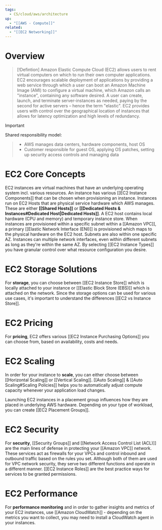 ```yaml
---
tags:
  - CS/cloud/aws/architecture
up:
  - "[[AWS - Compute]]"
related:
  - "[[EC2 Networking]]"
---
```

# Overview

>[!Defintion]
>Amazon Elastic Compute Cloud (EC2) allows users to rent virtual computers on which to run their own computer applications. EC2 encourages scalable deployment of applications by providing a web service through which a user can boot an Amazon Machine Image (AMI) to configure a virtual machine, which Amazon calls an "instance", containing any software desired. A user can create, launch, and terminate server-instances as needed, paying by the second for active servers – hence the term "elastic". EC2 provides users with control over the geographical location of instances that allows for latency optimization and high levels of redundancy.

>[!Important]
Shared responsibility model:
>- AWS manages data centers, hardware components, host OS
>- Customer responsible for guest OS, applying OS patches, setting up security access controls and managing data

# EC2 Core Concepts

EC2 instances are virtual machines that have an underlying operating system incl. various resources. An instance has various [[EC2 Instance Components]] that can be chosen when provisioning an instance. Instances run on EC2 Hosts that are physical service hardware which AWS manages. These are either **[[Shared Hosts]]** or **[[Dedicated Hosts & Instances#Dedicated Host|Dedicated Hosts]]**. A EC2 host contains local hardware (CPU and memory) and temporary instance store.
When instances are provisioned within a specific subnet within a [[Amazon VPC]], a primary [[Elastic Network Interface (ENI)]] is provisioned which maps to the physical hardware on the EC2 host. Subnets are also within one specific AZ. Instances can multiple network interfaces, even within different subnets as long as they're within the same AZ.
By selecting [[EC2 Instance Types]] you have granular control over what resource configuration you desire. 

# EC2 Storage Solutions

For **storage**, you can choose between [[EC2 Instance Store]] which is locally attached to your instance or [[Elastic Block Store (EBS)]] which is attached on the network. Since the storage options can be used for various use cases, it's important to understand the differences [[EC2 vs Instance Store]].

# EC2 Pricing

For **pricing**, EC2 offers various [[EC2 Instance Purchasing Options]] you can choose from, based on availability, costs and needs.

# EC2 Scaling

In order for your instance to **scale**, you can either choose between [[Horizontal Scaling]] or [[Vertical Scaling]]. [[Auto Scaling]] & [[Auto Scaling#Scaling Policies]] helps you to automatically adjust compute capacity whenever your application load changes.

Launching EC2 instances in a placement group influences how they are placed in underlying AWS hardware. Depending on your type of workload, you can create [[EC2 Placement Groups]].

# EC2 Security

For **security**, [[Security Groups]] and [[Network Access Control List (ACL)]] are the main lines of defense in protecting your [[Amazon VPC]] network. These services act as firewalls for your VPCs and control inbound and outbound traffic based on the rules you set. Although both of them are used for VPC network security, they serve two different functions and operate in a different manner. [[EC2 Instance Roles]] are the best practice ways for services to be granted permissions.

# EC2 Performance

For **performance monitoring** and in order to gather insights and metrics of your EC2 instances, use [[Amazon CloudWatch]] - depending on the metrics you want to collect, you may need to install a CloudWatch agent in your instances.